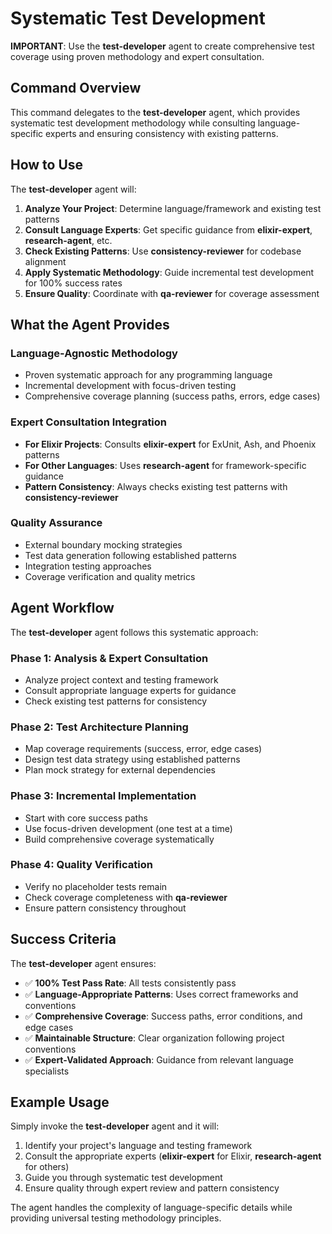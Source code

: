 # Systematic Test Development

**IMPORTANT**: Use the **test-developer** agent to create comprehensive test coverage using proven methodology and expert consultation.

## Command Overview

This command delegates to the **test-developer** agent, which provides systematic test development methodology while consulting language-specific experts and ensuring consistency with existing patterns.

## How to Use

The **test-developer** agent will:

1. **Analyze Your Project**: Determine language/framework and existing test patterns
2. **Consult Language Experts**: Get specific guidance from **elixir-expert**, **research-agent**, etc.
3. **Check Existing Patterns**: Use **consistency-reviewer** for codebase alignment
4. **Apply Systematic Methodology**: Guide incremental test development for 100% success rates
5. **Ensure Quality**: Coordinate with **qa-reviewer** for coverage assessment

## What the Agent Provides

### **Language-Agnostic Methodology**
- Proven systematic approach for any programming language
- Incremental development with focus-driven testing
- Comprehensive coverage planning (success paths, errors, edge cases)

### **Expert Consultation Integration**
- **For Elixir Projects**: Consults **elixir-expert** for ExUnit, Ash, and Phoenix patterns
- **For Other Languages**: Uses **research-agent** for framework-specific guidance
- **Pattern Consistency**: Always checks existing test patterns with **consistency-reviewer**

### **Quality Assurance**
- External boundary mocking strategies
- Test data generation following established patterns
- Integration testing approaches
- Coverage verification and quality metrics

## Agent Workflow

The **test-developer** agent follows this systematic approach:

### Phase 1: Analysis & Expert Consultation
- Analyze project context and testing framework
- Consult appropriate language experts for guidance
- Check existing test patterns for consistency

### Phase 2: Test Architecture Planning
- Map coverage requirements (success, error, edge cases)
- Design test data strategy using established patterns
- Plan mock strategy for external dependencies

### Phase 3: Incremental Implementation
- Start with core success paths
- Use focus-driven development (one test at a time)
- Build comprehensive coverage systematically

### Phase 4: Quality Verification
- Verify no placeholder tests remain
- Check coverage completeness with **qa-reviewer**
- Ensure pattern consistency throughout

## Success Criteria

The **test-developer** agent ensures:
- ✅ **100% Test Pass Rate**: All tests consistently pass
- ✅ **Language-Appropriate Patterns**: Uses correct frameworks and conventions
- ✅ **Comprehensive Coverage**: Success paths, error conditions, and edge cases
- ✅ **Maintainable Structure**: Clear organization following project conventions
- ✅ **Expert-Validated Approach**: Guidance from relevant language specialists

## Example Usage

Simply invoke the **test-developer** agent and it will:
1. Identify your project's language and testing framework
2. Consult the appropriate experts (**elixir-expert** for Elixir, **research-agent** for others)
3. Guide you through systematic test development
4. Ensure quality through expert review and pattern consistency

The agent handles the complexity of language-specific details while providing universal testing methodology principles.
